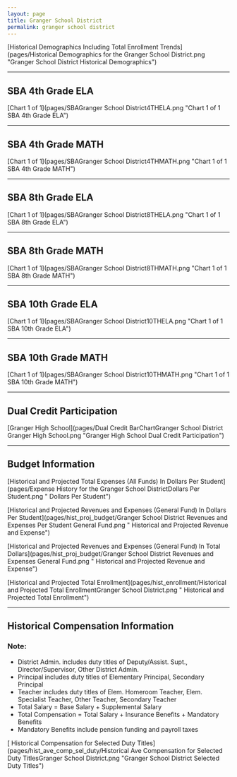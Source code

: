 ```yaml
---
layout: page
title: Granger School District
permalink: granger school district
---
```



[Historical Demographics Including Total Enrollment Trends](pages/Historical Demographics for the Granger School District.png "Granger School District Historical Demographics")

___

## SBA 4th Grade ELA

[Chart 1 of 1](pages/SBAGranger School District4THELA.png "Chart 1 of 1 SBA 4th Grade ELA")


___

## SBA 4th Grade MATH

[Chart 1 of 1](pages/SBAGranger School District4THMATH.png "Chart 1 of 1 SBA 4th Grade MATH")


___

## SBA 8th Grade ELA

[Chart 1 of 1](pages/SBAGranger School District8THELA.png "Chart 1 of 1 SBA 8th Grade ELA")


___

## SBA 8th Grade MATH

[Chart 1 of 1](pages/SBAGranger School District8THMATH.png "Chart 1 of 1 SBA 8th Grade MATH")


___

## SBA 10th Grade ELA

[Chart 1 of 1](pages/SBAGranger School District10THELA.png "Chart 1 of 1 SBA 10th Grade ELA")


___

## SBA 10th Grade MATH

[Chart 1 of 1](pages/SBAGranger School District10THMATH.png "Chart 1 of 1 SBA 10th Grade MATH")


___

## Dual Credit Participation

[Granger High School](pages/Dual Credit BarChartGranger School District Granger High School.png "Granger High School Dual Credit Participation")


___

## Budget Information

[Historical and Projected Total Expenses (All Funds) In Dollars Per Student](pages/Expense History for the Granger School DistrictDollars Per Student.png " Dollars Per Student")

[Historical and Projected Revenues and Expenses (General Fund) In Dollars Per Student](pages/hist_proj_budget/Granger School District Revenues and Expenses Per Student General Fund.png " Historical and Projected Revenue and Expense")

[Historical and Projected Revenues and Expenses (General Fund) In Total Dollars](pages/hist_proj_budget/Granger School District Revenues and Expenses General Fund.png " Historical and Projected Revenue and Expense")

[Historical and Projected Total Enrollment](pages/hist_enrollment/Historical and Projected Total EnrollmentGranger School District.png " Historical and Projected Total Enrollment")


___

## Historical Compensation Information
### Note:
- District Admin. includes duty titles of Deputy/Assist. Supt., Director/Supervisor, Other District Admin.
- Principal includes duty titles of Elementary Principal, Secondary Principal
- Teacher includes duty titles of Elem. Homeroom Teacher, Elem. Specialist Teacher, Other Teacher, Secondary Teacher
- Total Salary = Base Salary + Supplemental Salary
- Total Compensation = Total Salary + Insurance Benefits + Mandatory Benefits
- Mandatory Benefits include pension funding and payroll taxes

[ Historical Compensation for Selected Duty Titles](pages/hist_ave_comp_sel_duty/Historical Ave Compensation for Selected Duty TitlesGranger School District.png "Granger School District Selected Duty Titles")

